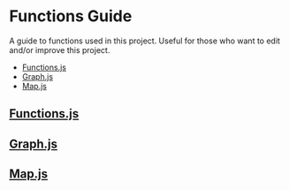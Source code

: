 # Functions Guide
A guide to functions used in this project. Useful for those who want to edit and/or improve this project.
- [Functions.js](#functions)
- [Graph.js](#graph)
- [Map.js](#map)

## [Functions.js](script/functions.js) <a name="functions"></a>

## [Graph.js](script/graph.js) <a name="graph"></a>

## [Map.js](script/map.js) <a name="map"></a>
